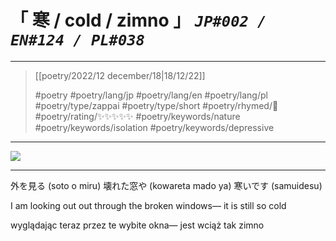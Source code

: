 # &#12300; 寒 / cold / zimno &#12301; *`JP#002 / EN#124 / PL#038`*

---

> [[poetry/2022/12 december/18|18/12/22]]
> 
> #poetry 
> #poetry/lang/jp #poetry/lang/en #poetry/lang/pl 
> #poetry/type/zappai #poetry/type/short 
> #poetry/rhymed/🔴 
> #poetry/rating/✨✨✨✨✨ 
> #poetry/keywords/nature #poetry/keywords/isolation #poetry/keywords/depressive 

---

![](https://w.wallhaven.cc/full/wy/wallhaven-wyvq66.jpg)

---

外を見る (soto o miru)
壊れた窓や (kowareta mado ya)
寒いです (samuidesu)

I am looking out
out through the broken windows—
it is still so cold

wyglądając teraz
przez te wybite okna—
jest wciąż tak zimno